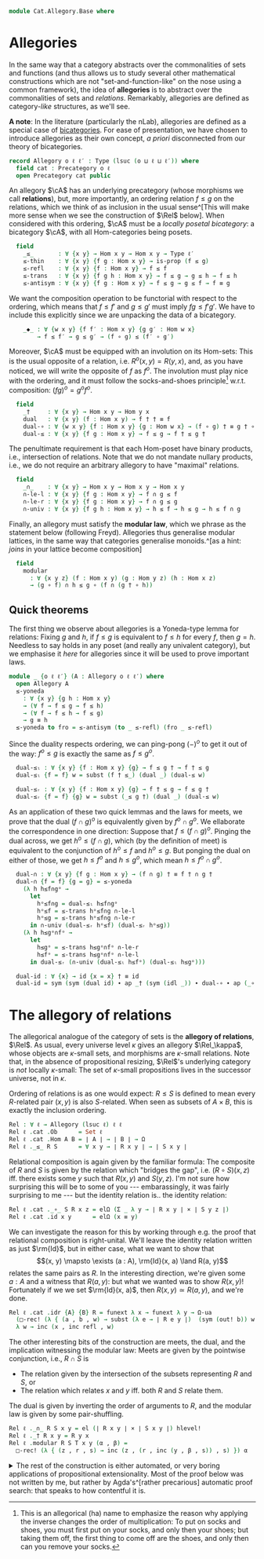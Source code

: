 <!--
```agda
open import Cat.Prelude

import Cat.Reasoning as Cr
```
-->

```agda
module Cat.Allegory.Base where
```

# Allegories

In the same way that a category abstracts over the commonalities of sets
and functions (and thus allows us to study several other mathematical
constructions which are not "set-and-function-like" on the nose using a
common framework), the idea of **allegories** is to abstract over the
commonalities of sets and _relations_. Remarkably, allegories are
defined as category-_like_ structures, as we'll see.

**A note**: In the literature (particularly the nLab), allegories are
defined as a special case of [bicategories]. For ease of presentation,
we have chosen to introduce allegories as their own concept, _a priori_
disconnected from our theory of bicategories.

[bicategories]: Cat.Bi.Base.html

```agda
record Allegory o ℓ ℓ′ : Type (lsuc (o ⊔ ℓ ⊔ ℓ′)) where
  field cat : Precategory o ℓ
  open Precategory cat public
```

An allegory $\cA$ has an underlying precategory (whose morphisms we
call **relations**), but, more importantly, an ordering relation $f \le
g$ on the relations, which we think of as inclusion in the usual
sense^[This will make more sense when we see the construction of
$\Rel$ below]. When considered with this ordering, $\cA$ must be
a _locally posetal bicategory_: a bicategory $\cA$, with all
Hom-categories being posets.

```agda
  field
    _≤_       : ∀ {x y} → Hom x y → Hom x y → Type ℓ′
    ≤-thin    : ∀ {x y} {f g : Hom x y} → is-prop (f ≤ g)
    ≤-refl    : ∀ {x y} {f : Hom x y} → f ≤ f
    ≤-trans   : ∀ {x y} {f g h : Hom x y} → f ≤ g → g ≤ h → f ≤ h
    ≤-antisym : ∀ {x y} {f g : Hom x y} → f ≤ g → g ≤ f → f ≡ g
```

We want the composition operation to be functorial with respect to the
ordering, which means that $f \le f'$ and $g \le g'$ must imply $fg \le
f'g'$. We have to include this explicitly since we are unpacking the
data of a bicategory.

```agda
    _◆_ : ∀ {w x y} {f f′ : Hom x y} {g g′ : Hom w x}
        → f ≤ f′ → g ≤ g′ → (f ∘ g) ≤ (f′ ∘ g′)
```

<!--
```agda
  infixl 50 _†
  infixr 35 _∩_
  infixr 40 _◆_
  infix 30 _≤_
```
-->

Moreover, $\cA$ must be equipped with an involution on its Hom-sets:
This is the usual opposite of a relation, i.e. $R^o(x,y) = R(y,x)$, and,
as you have noticed, we will write the opposite of $f$ as $f^o$. The
involution must play nice with the ordering, and it must follow the
socks-and-shoes principle[^socks] w.r.t. composition: $(fg)^o = g^of^o$.

[^socks]: This is an allegorical (ha) name to emphasize the reason why
applying the inverse changes the order of multiplication: To put on
socks and shoes, you must first put on your socks, and only then your
shoes; but taking them off, the first thing to come off are the shoes,
and only then can you remove your socks.

```agda
  field
    _†     : ∀ {x y} → Hom x y → Hom y x
    dual   : ∀ {x y} (f : Hom x y) → f † † ≡ f
    dual-∘ : ∀ {w x y} {f : Hom x y} {g : Hom w x} → (f ∘ g) † ≡ g † ∘ f †
    dual-≤ : ∀ {x y} {f g : Hom x y} → f ≤ g → f † ≤ g †
```

The penultimate requirement is that each Hom-poset have binary products,
i.e., intersection of relations. Note that we do not mandate nullary
products, i.e., we do not require an arbitrary allegory to have
"maximal" relations.

```agda
  field
    _∩_    : ∀ {x y} → Hom x y → Hom x y → Hom x y
    ∩-le-l : ∀ {x y} {f g : Hom x y} → f ∩ g ≤ f
    ∩-le-r : ∀ {x y} {f g : Hom x y} → f ∩ g ≤ g
    ∩-univ : ∀ {x y} {f g h : Hom x y} → h ≤ f → h ≤ g → h ≤ f ∩ g
```

Finally, an allegory must satisfy the **modular law**, which we phrase
as the statement below (following Freyd). Allegories thus generalise
modular lattices, in the same way that categories generalise
monoids.^[as a hint: _joins_ in your lattice become composition]

```agda
  field
    modular
      : ∀ {x y z} (f : Hom x y) (g : Hom y z) (h : Hom x z)
      → (g ∘ f) ∩ h ≤ g ∘ (f ∩ (g † ∘ h))
```

## Quick theorems

The first thing we observe about allegories is a Yoneda-type lemma for
relations: Fixing $g$ and $h$, if $f \le g$ is equivalent to $f \le h$
for every $f$, then $g = h$. Needless to say holds in any poset (and
really any univalent category), but we emphasise it _here_ for
allegories since it will be used to prove important laws.

```agda
module _ {o ℓ ℓ′} (A : Allegory o ℓ ℓ′) where
  open Allegory A
  ≤-yoneda
    : ∀ {x y} {g h : Hom x y}
    → (∀ f → f ≤ g → f ≤ h)
    → (∀ f → f ≤ h → f ≤ g)
    → g ≡ h
  ≤-yoneda to fro = ≤-antisym (to _ ≤-refl) (fro _ ≤-refl)
```

Since the duality respects ordering, we can ping-pong $(-)^o$ to get it
out of the way: $f^o \le g$ is exactly the same as $f \le g^o$.

```agda
  dual-≤ₗ : ∀ {x y} {f : Hom x y} {g} → f ≤ g † → f † ≤ g
  dual-≤ₗ {f = f} w = subst (f † ≤_) (dual _) (dual-≤ w)

  dual-≤ᵣ : ∀ {x y} {f : Hom x y} {g} → f † ≤ g → f ≤ g †
  dual-≤ᵣ {f = f} {g} w = subst (_≤ g †) (dual _) (dual-≤ w)
```

As an application of these two quick lemmas and the laws for meets, we
prove that the dual $(f \cap g)^o$ is equivalently given by $f^o \cap
g^o$. We ellaborate the correspondence in one direction: Suppose that $f
\le (f \cap g)^o$. Pinging the dual across, we get $h^o \le (f \cap g)$,
which (by the definition of meet) is equivalent to the conjunction of
$h^o \le f$ and $h^o \le g$. But ponging the dual on either of those, we
get $h \le f^o$ and $h \le g^o$, which mean $h \le f^o \cap g^o$.

```agda
  dual-∩ : ∀ {x y} {f g : Hom x y} → (f ∩ g) † ≡ f † ∩ g †
  dual-∩ {f = f} {g = g} = ≤-yoneda
    (λ h h≤f∩gᵒ →
      let
        hᵒ≤f∩g = dual-≤ₗ h≤f∩gᵒ
        hᵒ≤f = ≤-trans hᵒ≤f∩g ∩-le-l
        hᵒ≤g = ≤-trans hᵒ≤f∩g ∩-le-r
      in ∩-univ (dual-≤ᵣ hᵒ≤f) (dual-≤ᵣ hᵒ≤g))
    (λ h h≤gᵒ∩fᵒ →
      let
        h≤gᵒ = ≤-trans h≤gᵒ∩fᵒ ∩-le-r
        h≤fᵒ = ≤-trans h≤gᵒ∩fᵒ ∩-le-l
      in dual-≤ᵣ (∩-univ (dual-≤ₗ h≤fᵒ) (dual-≤ₗ h≤gᵒ)))

  dual-id : ∀ {x} → id {x = x} † ≡ id
  dual-id = sym (sym (dual id) ∙ ap _† (sym (idl _)) ∙ dual-∘ ∙ ap (_∘ id †) (dual _) ∙ idl _)
```

# The allegory of relations

The allegorical analogue of the category of sets is the **allegory of
relations**, $\Rel$. As usual, every universe level $\kappa$ gives
an allegory $\Rel_\kappa$, whose objects are $\kappa$-small sets,
and morphisms are $\kappa$-small relations. Note that, in the absence of
propositional resizing, $\Rel$'s underlying category is _not_
locally $\kappa$-small: The set of $\kappa$-small propositions lives in
the successor universe, not in $\kappa$.

<!--
```agda
open Allegory
open Precategory
```
-->

Ordering of relations is as one would expect: $R \le S$ is defined to
mean every $R$-related pair $(x, y)$ is also $S$-related. When seen as
subsets of $A \times B$, this is exactly the inclusion ordering.

```agda
Rel : ∀ ℓ → Allegory (lsuc ℓ) ℓ ℓ
Rel ℓ .cat .Ob      = Set ℓ
Rel ℓ .cat .Hom A B = ∣ A ∣ → ∣ B ∣ → Ω
Rel ℓ ._≤_ R S      = ∀ x y → ∣ R x y ∣ → ∣ S x y ∣
```

Relational composition is again given by the familiar formula: The
composite of $R$ and $S$ is given by the relation which "bridges the
gap", i.e. $(R \circ S)(x, z)$ iff. there exists some $y$ such that
$R(x, y)$ and $S(y, z)$. I'm not sure how surprising this will be to
some of you --- embarassingly, it was fairly surprising to me --- but
the identity relation is.. the identity relation:

```agda
Rel ℓ .cat ._∘_ S R x z = elΩ (Σ _ λ y → ∣ R x y ∣ × ∣ S y z ∣)
Rel ℓ .cat .id x y      = elΩ (x ≡ y)
```

We can investigate the reason for this by working through e.g. the proof
that relational composition is right-unital. We'll leave the identity
relation written as just $\rm{Id}$, but in either case, what we want to
show that $$(x, y) \mapsto \exists (a : A), \rm{Id}(x, a) \land R(a,
y)$$ relates the same pairs as $R$. In the interesting direction, we're
given some $a : A$ and a witness that $R(a, y)$: but what we wanted was
to show $R(x, y)$! Fortunately if we we set $\rm{Id}(x, a)$, then $R(x,
y) \simeq R(a, y)$, and we're done.

```agda
Rel ℓ .cat .idr {A} {B} R = funext λ x → funext λ y → Ω-ua
  (□-rec! (λ { (a , b , w) → subst (λ e → ∣ R e y ∣)  (sym (out! b)) w }))
  λ w → inc (x , inc refl , w)
```

The other interesting bits of the construction are meets, the dual, and
the implication witnessing the modular law: Meets are given by the
pointwise conjunction, i.e., $R \cap S$ is

- The relation given by the intersection of the subsets representing $R$
and $S$, or
- The relation which relates $x$ and $y$ iff. both $R$ and $S$ relate
them.

The dual is given by inverting the order of arguments to $R$, and the
modular law is given by some pair-shuffling.

```agda
Rel ℓ ._∩_ R S x y = el (∣ R x y ∣ × ∣ S x y ∣) hlevel!
Rel ℓ ._† R x y = R y x
Rel ℓ .modular R S T x y (α , β) =
  □-rec! (λ { (z , r , s) → inc (z , (r , inc (y , β , s)) , s) }) α
```

<details>
<summary>The rest of the construction is either automated, or very
boring applications of propositional extensionality. Most of the proof
below was not written by me, but rather by Agda's^[rather precarious]
automatic proof search: that speaks to how contentful it is.</summary>

```agda
Rel ℓ .cat .Hom-set x y = hlevel 2
Rel ℓ .cat .idl R = funext λ x → funext λ y → Ω-ua
  (□-rec! (λ { (a , b , w) → subst (λ e → ∣ R x e ∣) (out! w) b }))
  λ w → inc (y , w , inc refl)

Rel ℓ .cat .assoc T S R = funext λ x → funext λ y → Ω-ua
  (□-rec! λ { (a , b , w) → □-rec! (λ { (c , d , x) →
    inc (c , d , inc (a , x , w)) }) b })
  (□-rec! λ { (a , b , w) → □-rec! (λ { (c , d , x) →
    inc (c , inc (a , b , d) , x) }) w })

Rel ℓ .≤-thin = hlevel!
Rel ℓ .≤-refl x y w = w
Rel ℓ .≤-trans x y p q z = y p q (x p q z)
Rel ℓ .≤-antisym p q = funext λ x → funext λ y → Ω-ua (p x y) (q x y)

Rel ℓ ._◆_ f g a b = □-map (λ { (x , y , w) → x , g a x y , f x b w })

-- This is nice:
Rel ℓ .dual R = refl
Rel ℓ .dual-∘ = funext λ x → funext λ y → Ω-ua
  (□-map λ { (a , b , c) → a , c , b })
  (□-map λ { (a , b , c) → a , c , b })
Rel ℓ .dual-≤ f≤g x y w = f≤g y x w

Rel ℓ .∩-le-l x y (a , _) = a
Rel ℓ .∩-le-r x y (_ , b) = b
Rel ℓ .∩-univ h≤f h≤g x y h = h≤f x y h , h≤g x y h
```

</details>
